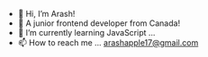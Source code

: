 - 👋 Hi, I’m Arash!
- 👀 A junior frontend developer from Canada!
- 🌱 I’m currently learning JavaScript ...
- 📫 How to reach me ... arashapple17@gmail.com

<!---
ArAsHCoding/ArAsHCoding is a ✨ special ✨ repository because its `README.md` (this file) appears on your GitHub profile.
You can click the Preview link to take a look at your changes.
--->
